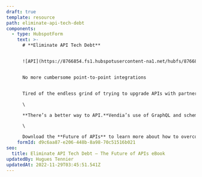 ```yaml
---
draft: true
template: resource
path: eliminate-api-tech-debt
components:
  - type: HubspotForm
    text: >-
      # **Eliminate API Tech Debt**


      ![API](https://8766854.fs1.hubspotusercontent-na1.net/hubfs/8766854/Frame%20(2).png)


      No more cumbersome point-to-point integrations


      Tired of the endless grind of trying to upgrade APIs with partners and clients? Stop the madness. \

      \

      **There’s a better way to API.**Vendia’s use of GraphQL and schema evolution mean you and your partners evolve data models safely and repeatedly – without ever disturbing existing clients and partners who aren’t ready to upgrade. Future proof your API … in the present.\

      \

      Download the **Future of APIs** to learn more about how to overcome the challenges of building, maintaining, and evolving modern data sharing solutions with traditional APIs – and the tech debt that comes with them.
    formId: d9c6aa87-e206-448b-8a98-70c51516b021
seo:
  title: Eliminate API Tech Debt – The Future of APIs eBook
updatedBy: Hugues Tennier
updatedAt: 2022-11-29T03:45:51.541Z
---
```

